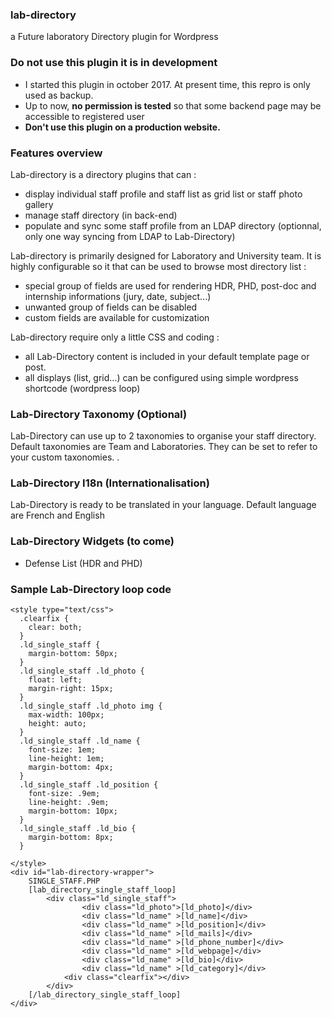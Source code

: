 ### lab-directory
a Future laboratory Directory plugin for Wordpress

### Do not use this plugin it is in development 

- I started this plugin in october 2017. At present time, this repro is only used as backup. 
- Up to now, **no permission is tested** so that some backend page may be accessible to registered user 
- **Don't use this plugin on a production website.** 

### Features overview
Lab-directory is a directory plugins that can :
- display individual staff profile and staff list as grid list or staff photo gallery
- manage staff directory (in back-end)
- populate and sync some staff profile from an LDAP directory (optionnal, only one way syncing from LDAP to Lab-Directory)

Lab-directory is primarily designed for Laboratory and University team. It is highly configurable so it that can be used to browse most directory list :
- special group of fields are used for rendering HDR, PHD, post-doc and internship informations (jury, date, subject...)
- unwanted group of fields can be disabled
- custom fields are available for customization  

Lab-directory require only a little CSS and coding : 
- all Lab-Directory content is included in your default template page or post.
- all displays (list, grid...) can be configured using simple wordpress shortcode (wordpress loop) 

### Lab-Directory Taxonomy (Optional)
Lab-Directory can use up to 2 taxonomies to organise your staff directory. Default taxonomies are Team and Laboratories. They can be set to refer to your custom taxonomies. . 

### Lab-Directory I18n (Internationalisation)
Lab-Directory is ready to be translated in your language. Default language are French and English 

### Lab-Directory Widgets (to come)
- Defense List (HDR and PHD)


### Sample Lab-Directory loop code
```
<style type="text/css">
  .clearfix {
    clear: both;
  }
  .ld_single_staff {
    margin-bottom: 50px;
  }
  .ld_single_staff .ld_photo {
    float: left;
    margin-right: 15px;
  }
  .ld_single_staff .ld_photo img {
    max-width: 100px;
    height: auto;
  }
  .ld_single_staff .ld_name {
    font-size: 1em;
    line-height: 1em;
    margin-bottom: 4px;
  }
  .ld_single_staff .ld_position {
    font-size: .9em;
    line-height: .9em;
    margin-bottom: 10px;
  }
  .ld_single_staff .ld_bio {
    margin-bottom: 8px;
  }

</style>
<div id="lab-directory-wrapper">
    SINGLE_STAFF.PHP
    [lab_directory_single_staff_loop]
        <div class="ld_single_staff">
                <div class="ld_photo">[ld_photo]</div>
            	<div class="ld_name" >[ld_name]</div> 
            	<div class="ld_name" >[ld_position]</div>
                <div class="ld_name" >[ld_mails]</div>
                <div class="ld_name" >[ld_phone_number]</div>
                <div class="ld_name" >[ld_webpage]</div>
                <div class="ld_name" >[ld_bio]</div>
                <div class="ld_name" >[ld_category]</div>
            <div class="clearfix"></div>
        </div>
    [/lab_directory_single_staff_loop]
</div>
```

